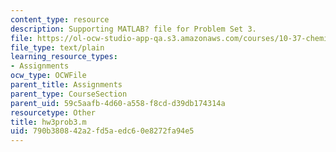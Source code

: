 ```yaml
---
content_type: resource
description: Supporting MATLAB? file for Problem Set 3.
file: https://ol-ocw-studio-app-qa.s3.amazonaws.com/courses/10-37-chemical-and-biological-reaction-engineering-spring-2007/790b380842a2fd5aedc60e8272fa94e5_hw3prob3.m
file_type: text/plain
learning_resource_types:
- Assignments
ocw_type: OCWFile
parent_title: Assignments
parent_type: CourseSection
parent_uid: 59c5aafb-4d60-a558-f8cd-d39db174314a
resourcetype: Other
title: hw3prob3.m
uid: 790b3808-42a2-fd5a-edc6-0e8272fa94e5
---
```

